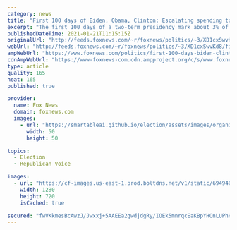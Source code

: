 ```yaml
---
category: news
title: "First 100 days of Biden, Obama, Clinton: Escalating spending to address economic challenge"
excerpt: "The first 100 days of a two-term presidency mark about 3% of the eight-year span, but since President Franklin Delano Roosevelt, this brief early window of opportunity has been used to judge a new commander in chief’s agenda."
publishedDateTime: 2021-01-21T11:15:15Z
originalUrl: "http://feeds.foxnews.com/~r/foxnews/politics/~3/XD1cxSwvKd8/first-100-days-biden-clinton-obama"
webUrl: "http://feeds.foxnews.com/~r/foxnews/politics/~3/XD1cxSwvKd8/first-100-days-biden-clinton-obama"
ampWebUrl: "https://www.foxnews.com/politics/first-100-days-biden-clinton-obama.amp"
cdnAmpWebUrl: "https://www-foxnews-com.cdn.ampproject.org/c/s/www.foxnews.com/politics/first-100-days-biden-clinton-obama.amp"
type: article
quality: 165
heat: 165
published: true

provider:
  name: Fox News
  domain: foxnews.com
  images:
    - url: "https://smartableai.github.io/election/assets/images/organizations/foxnews.com-50x50.jpg"
      width: 50
      height: 50

topics:
  - Election
  - Republican Voice

images:
  - url: "https://cf-images.us-east-1.prod.boltdns.net/v1/static/694940094001/8b73bb84-117b-4aef-abac-694d134af224/c072ecd3-b207-4d6d-81b1-e63d907ca983/1280x720/match/image.jpg"
    width: 1280
    height: 720
    isCached: true

secured: "fwVKkmesBcAwzJ/Jwxxj+5AAEEa2gwdjdgRy/IOEk5mnrqcEaKBpYHOnLUPhHrbSFXK/0vB8eOD8hJyN9/SulAaaZw3mwR4LO8DLhJOLzbvSoNdje+lbOrZc3kSTa3NzpQd8mEXyAuUXRcSbwtWoOtWjmufOfn+zBypmge6Z4fzKaxZVNq00jpT9j4lqfCL0SDPaujxL6Z4tQapLSW8+rdmjwKWO3yfmDI32PcZukvEc/en018/Wy0m3nI0LSPSQVvBfNpzunl7iwKdqsGLME33tU8NrWuPDumcNYJ0ep/JcKEcnCI5EQ5mL75UCdUuTRWuO8DrmLJ0dQUnghaGcqEHqN6QAJIx6WpmWKDiVCfI=;ohxmbPphK2xNDgD0Ehl/zg=="
---
```


